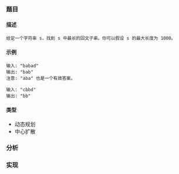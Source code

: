 ### 题目

#### 描述 

```
给定一个字符串 s，找到 s 中最长的回文子串。你可以假设 s 的最大长度为 1000。
```

#### 示例

```
输入: "babad"
输出: "bab"
注意: "aba" 也是一个有效答案。
```

```
输入: "cbbd"
输出: "bb"
```

#### 类型

- 动态规划
- 中心扩散

### 分析

		

### 实现

```

```